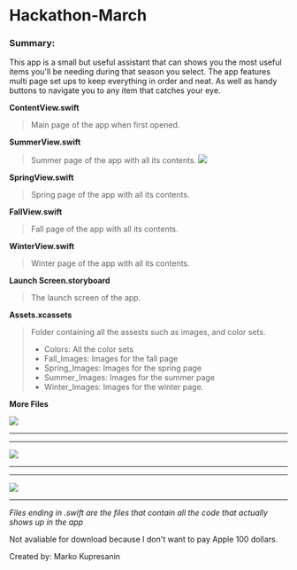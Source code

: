 # Hackathon-March

### Summary:
This app is a small but useful assistant that can shows you the most useful items you'll be needing during that season you select. The app features multi page set ups to keep everything in order and neat. As well as handy buttons to navigate you to any item that catches your eye. 

**ContentView.swift** 
> Main page of the app when first opened.

**SummerView.swift**
> Summer page of the app with all its contents.
![](DemoMedia/SS2.png)

**SpringView.swift**
> Spring page of the app with all its contents.

**FallView.swift**
> Fall page of the app with all its contents.

**WinterView.swift**
> Winter page of the app with all its contents.

**Launch Screen.storyboard**
> The launch screen of the app. 

**Assets.xcassets**
> Folder containing all the assests such as images, and color sets.
   >* Colors: All the color sets
   >* Fall_Images: Images for the fall page
   >* Spring_Images: Images for the spring page
   >* Summer_Images: Images for the summer page
   >* Winter_Images: Images for the winter page.
  
  
  
**More Files**

![](DemoMedia/SS1.png)
_______________________
_______________________
![](DemoMedia/SS3.png)
_______________________
_______________________
![](DemoMedia/SS4.png)





__________________________________________________________________________________________________
*Files ending in .swift are the files that contain all the code that actually shows up in the app* 

Not avaliable for download because I don't want to pay Apple 100 dollars.


Created by: Marko Kupresanin
